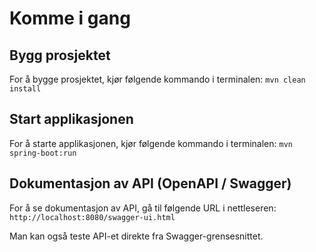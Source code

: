 # Komme i gang

## Bygg prosjektet

For å bygge prosjektet, kjør følgende kommando i terminalen:
```mvn clean install```

## Start applikasjonen

For å starte applikasjonen, kjør følgende kommando i terminalen:
```mvn spring-boot:run```

## Dokumentasjon av API (OpenAPI / Swagger)

For å se dokumentasjon av API, gå til følgende URL i nettleseren:
```http://localhost:8080/swagger-ui.html```

Man kan også teste API-et direkte fra Swagger-grensesnittet.
